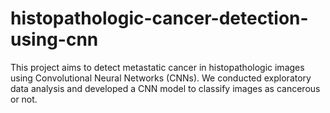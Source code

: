 # histopathologic-cancer-detection-using-cnn
This project aims to detect metastatic cancer in histopathologic images using Convolutional Neural Networks (CNNs). We conducted exploratory data analysis and developed a CNN model to classify images as cancerous or not.
